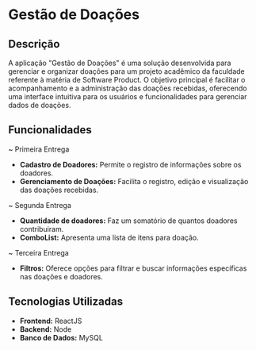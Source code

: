 # Gestão de Doações

## Descrição

A aplicação "Gestão de Doações" é uma solução desenvolvida para gerenciar e organizar doações para um projeto acadêmico da faculdade referente à matéria de Software Product. O objetivo principal é facilitar o acompanhamento e a administração das doações recebidas, oferecendo uma interface intuitiva para os usuários e funcionalidades para gerenciar dados de doações.

## Funcionalidades

~ Primeira Entrega
- **Cadastro de Doadores:** Permite o registro de informações sobre os doadores.
- **Gerenciamento de Doações:** Facilita o registro, edição e visualização das doações recebidas.

~ Segunda Entrega
- **Quantidade de doadores:** Faz um somatório de quantos doadores contribuiram.
- **ComboList:** Apresenta uma lista de itens para doação.

~ Terceira Entrega
- **Filtros:** Oferece opções para filtrar e buscar informações específicas nas doações e doadores.

## Tecnologias Utilizadas

- **Frontend:** ReactJS
- **Backend:** Node
- **Banco de Dados:** MySQL
